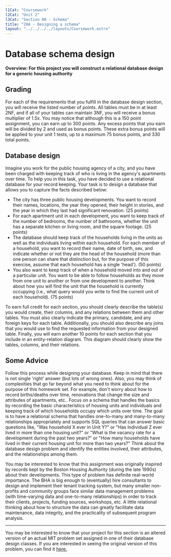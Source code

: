 ```yaml
---
l1Cat: "Coursework"
l2Cat: "Unit 2"
l3Cat: "Section 00 - Schema"
title: "20A - Designing a schema"
layout: "../../../../layouts/Coursework.astro"
---
```

# Database schema design
**Overview: For this project you will construct a relational database design for a generic housing authority**

## Grading
For each of the requirements that you fulfill in the database design section, you will receive the listed number of points. All tables must be in at least 2NF, and if all of your tables can maintain 3NF, you will receive a bonus multiplier of 1.5x. You may notice that although this is a 150 point assignment, you can earn up to 300 points. Any excess points that you earn will be divided by 2 and used as bonus points. These extra bonus points will be applied to your unit 1 tests, up to a maximum 75 bonus points, and 330 total points.

## Database design
Imagine you work for the public housing agency of a city, and you have been charged with keeping track of who is living in the agency's apartments over time. To help you in this task, you have decided to use a relational database for your record keeping. Your task is to design a database that allows you to capture the facts described below:
- The city has three public housing developments. You want to record their names, locations, the year they opened, their height in stories, and the year in which they last had significant renovation. (25 points)
- For each apartment unit in each development, you want to keep track of the number of bedrooms, the number of bathrooms, whether the unit has a separate kitchen or living room, and the square footage. (25 points)
- The database should keep track of the households living in the units as well as the individuals living within each household. For each member of a household, you want to record their name, date of birth, sex, and indicate whether or not they are the head of the household (more than one person can share that distinction but, for the purpose of this exercise, assume that each household has a single 'head'). (50 points)
- You also want to keep track of when a household moved into and out of a particular unit. You want to be able to follow households as they move from one unit to another or from one development to another. Think about how you will find the unit that the household is currently occupying (i.e., what query would you write to find the current unit of each household). (75 points)  
  
To earn full credit for each section, you should clearly describe the table(s) you would create, their columns, and any relations between them and other tables. You must also clearly indicate the primary, candidate, and any foreign keys for each table. Additionally, you should also describe any joins that you would use to find the requested information from your designed table. Finally, you will earn another 10 points for each section that you include in an entity-relation diagram. This diagram should clearly show the tables, columns, and their relations.

## Some Advice
Follow this process while designing your database. Keep in mind that there is not single 'right' answer (but lots of wrong ones). Also, you may think of complexities that go far beyond what you need to think about for the purpose of this homework set. For example, don't worry about how to record births/deaths over time, renovations that change the size and attributes of apartments, etc.. Focus on a schema that handles the basics by recording the basic characteristics of housing units and individuals and keeping track of which households occupy which units over time. The goal is to have a relational schema that handles one-to-many and many-to-many relationships appropriately and supports SQL queries that can answer basic questions like, "Was household X ever in Unit Y?" or "Has Individual Z ever lived in more than one housing unit?" or "What is the vacancy rate for a development during the past two years?" or "How many households have lived in their current housing unit for more than two years?" Think about the database design problem and identify the entities involved, their attributes, and the relationships among them.  
  
You may be interested to know that this assignment was originally inspired by records kept by the Boston Housing Authority (during the late 1990s) about their developments. This type of problem has definite real-world importance. The BHA is big enough to (eventually) hire consultants to design and implement their tenant tracking system, but many smaller non-profits and community groups face similar data management problems (with time-varying data and one-to-many relationships) in order to track their clients, projects, funding sources, workshops, etc. A little relational thinking about how to structure the data can greatly facilitate data maintenance, data integrity, and the practicality of subsequent program analysis.

---

You may be interested to know that your project for this section is an altered version of an actual MIT problem set assigned in one of their database design classes. If you are interested in seeing the original version of this problem, you can find it [here.](http://web.mit.edu/11.521/www/problemsets/problemsetc.html)

